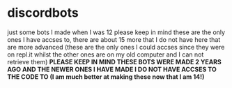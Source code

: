 # discordbots
just some bots I made when I was 12 
please keep in mind these are the only ones I have accses to, there are about 15 more that I do not have here that are more advanced (these are the only ones I could accses since they were on repl.it whilst the other ones are on my old computer and I can not retrieve them)
**PLEASE KEEP IN MIND THESE BOTS WERE MADE 2 YEARS AGO AND THE NEWER ONES I HAVE MADE I DO NOT HAVE ACCSES TO THE CODE TO (I am much better at making these now that I am 14!)**
